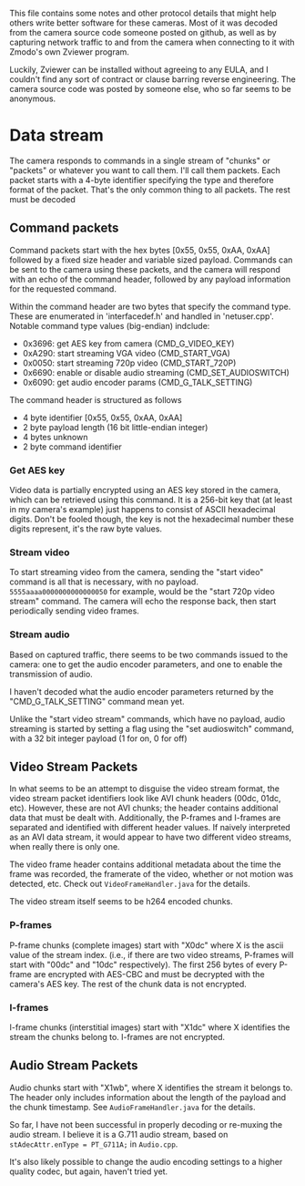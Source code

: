 This file contains some notes and other protocol details that might help others write better software for these cameras. Most of it was decoded from the camera source code someone posted on github, as well as by capturing network traffic to and from the camera when connecting to it with Zmodo's own Zviewer program.

Luckily, Zviewer can be installed without agreeing to any EULA, and I couldn't find any sort of contract or clause barring reverse engineering. The camera source code was posted by someone else, who so far seems to be anonymous.

# Data stream
The camera responds to commands in a single stream of "chunks" or "packets" or whatever you want to call them. I'll call them packets.  Each packet starts with a 4-byte identifier specifying the type and therefore format of the packet. That's the only common thing to all packets. The rest must be decoded

## Command packets
Command packets start with the hex bytes [0x55, 0x55, 0xAA, 0xAA] followed by a fixed size header and variable sized payload. Commands can be sent to the camera using these packets, and the camera will respond with an echo of the command header, followed by any payload information for the requested command.

Within the command header are two bytes that specify the command type. These are enumerated in 'interfacedef.h' and handled in 'netuser.cpp'. Notable command type values (big-endian) indclude:

- 0x3696: get AES key from camera (CMD_G_VIDEO_KEY)
- 0xA290: start streaming VGA video (CMD_START_VGA)
- 0x0050: start streaming 720p video (CMD_START_720P)
- 0x6690: enable or disable audio streaming (CMD_SET_AUDIOSWITCH)
- 0x6090: get audio encoder params (CMD_G_TALK_SETTING)

The command header is structured as follows

- 4 byte identifier [0x55, 0x55, 0xAA, 0xAA]
- 2 byte payload length (16 bit little-endian integer)
- 4 bytes unknown
- 2 byte command identifier

### Get AES key
Video data is partially encrypted using an AES key stored in the camera, which can be retrieved using this command. It is a 256-bit key that (at least in my camera's example) just happens to consist of ASCII hexadecimal digits. Don't be fooled though, the key is not the hexadecimal number these digits represent, it's the raw byte values.

### Stream video
To start streaming video from the camera, sending the "start video" command is all that is necessary, with no payload. `5555aaaa0000000000000050` for example, would be the "start 720p video stream" command. The camera will echo the response back, then start periodically sending video frames.

### Stream audio
Based on captured traffic, there seems to be two commands issued to the camera: one to get the audio encoder parameters, and one to enable the transmission of audio.

I haven't decoded what the audio encoder parameters returned by the "CMD_G_TALK_SETTING" command mean yet.

Unlike the "start video stream" commands, which have no payload, audio streaming is started by setting a flag using the "set audioswitch" command, with a 32 bit integer payload (1 for on, 0 for off)

## Video Stream Packets
In what seems to be an attempt to disguise the video stream format, the video stream packet identifiers look like AVI chunk headers (00dc, 01dc, etc). However, these are not AVI chunks; the header contains additional data that must be dealt with. Additionally, the P-frames and I-frames are separated and identified with different header values. If naively interpreted as an AVI data stream, it would appear to have two different video streams, when really there is only one.

The video frame header contains additional metadata about the time the frame was recorded, the framerate of the video, whether or not motion was detected, etc. Check out `VideoFrameHandler.java` for the details.

The video stream itself seems to be h264 encoded chunks.

### P-frames
P-frame chunks (complete images) start with "X0dc" where X is the ascii value of the stream index. (i.e., if there are two video streams, P-frames will start with "00dc" and "10dc" respectively). The first 256 bytes of every P-frame are encrypted with AES-CBC and must be decrypted with the camera's AES key. The rest of the chunk data is not encrypted.

### I-frames
I-frame chunks (interstitial images) start with "X1dc" where X identifies the stream the chunks belong to. I-frames are not encrypted.

## Audio Stream Packets
Audio chunks start with "X1wb", where X identifies the stream it belongs to. The header only includes information about the length of the payload and the chunk timestamp. See `AudioFrameHandler.java` for the details.

So far, I have not been successful in properly decoding or re-muxing the audio stream. I believe it is a G.711 audio stream, based on `stAdecAttr.enType = PT_G711A;` in `Audio.cpp`.

It's also likely possible to change the audio encoding settings to a higher quality codec, but again, haven't tried yet.
